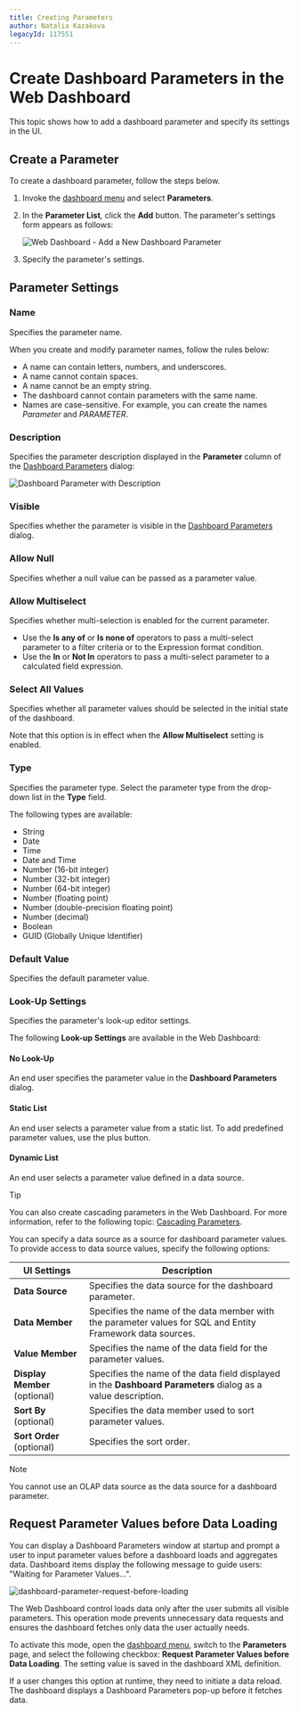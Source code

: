 ```yaml
---
title: Creating Parameters
author: Natalia Kazakova
legacyId: 117551
---
```

# Create Dashboard Parameters in the Web Dashboard

This topic shows how to add a dashboard parameter and specify its settings in the UI.

## Create a Parameter

To create a dashboard parameter, follow the steps below.

1. Invoke the [dashboard menu](../../ui-elements/dashboard-menu.md) and select **Parameters**.
2. In the **Parameter List**, click the **Add** button. The parameter's settings form appears as follows:

	![Web Dashboard - Add a New Dashboard Parameter](~/dashboard-for-web/images/img126106.png)

3. Specify the parameter's settings. 

## Parameter Settings

### Name

Specifies the parameter name.

When you create and modify parameter names, follow the rules below:

* A name can contain letters, numbers, and underscores.
* A name cannot contain spaces.
* A name cannot be an empty string.
* The dashboard cannot contain parameters with the same name.
* Names are case-sensitive. For example, you can create the names _Parameter_ and _PARAMETER_.
	
### Description

Specifies the parameter description displayed in the **Parameter** column of the [Dashboard Parameters](requesting-parameter-values.md) dialog:

![Dashboard Parameter with Description](~/dashboard-for-web/images/dashboard-parameter-description.png)
	
### Visible
	
Specifies whether the parameter is visible in the [Dashboard Parameters](requesting-parameter-values.md) dialog.
	
### Allow Null
	
Specifies whether a null value can be passed as a parameter value.
	
### Allow Multiselect
	
Specifies whether multi-selection is enabled for the current parameter.

* Use the **Is any of** or **Is none of** operators to pass a multi-select parameter to a filter criteria or to the Expression format condition.
* Use the **In** or **Not In** operators to pass a multi-select parameter to a calculated field expression.

### Select All Values
	 
Specifies whether all parameter values should be selected in the initial state of the dashboard. 

Note that this option is in effect when the **Allow Multiselect** setting is enabled.

### Type
	 
Specifies the parameter type. Select the parameter type from the drop-down list in the **Type** field.

The following types are available:

* String
* Date
* Time
* Date and Time
* Number (16-bit integer)
* Number (32-bit integer)
* Number (64-bit integer)
* Number (floating point)
* Number (double-precision floating point)
* Number (decimal)
* Boolean
* GUID (Globally Unique Identifier)
	
### Default Value
	 
Specifies the default parameter value.
	
### Look-Up Settings
	 
Specifies the parameter's look-up editor settings.


The following **Look-up Settings** are available in the Web Dashboard:
	
#### No Look-Up

An end user specifies the parameter value in the **Dashboard Parameters** dialog.

#### Static List

An end user selects a parameter value from a static list. To add predefined parameter values, use the plus button.
		
#### Dynamic List
	 
An end user selects a parameter value defined in a data source. 

>[!TIP]
>You can also create cascading parameters in the Web Dashboard. For more information, refer to the following topic: [Cascading Parameters](create-cascading-parameters.md).

You can specify a data source as a source for dashboard parameter values. To provide access to data source values, specify the following options:

|UI Settings|Description|
|--------|-----------|
|**Data Source**| Specifies the data source for the dashboard parameter.|
|**Data Member**| Specifies the name of the data member with the parameter values for SQL and Entity Framework data sources.|
|**Value Member**|Specifies the name of the data field for the parameter values.|
|**Display Member** (optional)| Specifies the name of the data field displayed in the **Dashboard Parameters** dialog as a value description.|
|**Sort By** (optional)|Specifies the data member used to sort parameter values.|
|**Sort Order** (optional)|Specifies the sort order.|

>[!NOTE]
>You cannot use an OLAP data source as the data source for a dashboard parameter.

## Request Parameter Values before Data Loading

You can display a Dashboard Parameters window at startup and prompt a user to input parameter values before a dashboard loads and aggregates data. Dashboard items display the following message to guide users: "Waiting for Parameter Values…".

![dashboard-parameter-request-before-loading](~/dashboard-for-web/images/dashboard-parameter-request-before-loading.png)

The Web Dashboard control loads data only after the user submits all visible parameters. This operation mode prevents unnecessary data requests and ensures the dashboard fetches only data the user actually needs.

To activate this mode, open the [dashboard menu](../../ui-elements/dashboard-menu.md), switch to the **Parameters** page, and select the following checkbox: **Request Parameter Values before Data Loading**. The setting value is saved in the dashboard XML definition.

If a user changes this option at runtime, they need to initiate a data reload. The dashboard displays a Dashboard Parameters pop-up before it fetches data.